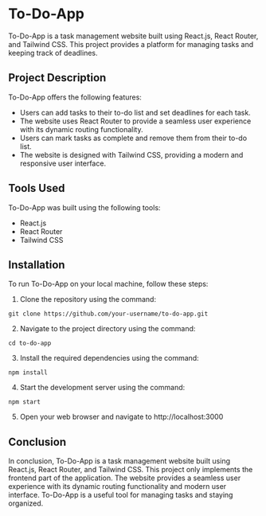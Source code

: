 # To-Do-App

To-Do-App is a task management website built using React.js, React Router, and Tailwind CSS. This project provides a platform for managing tasks and keeping track of deadlines.

## Project Description

To-Do-App offers the following features:

- Users can add tasks to their to-do list and set deadlines for each task.
- The website uses React Router to provide a seamless user experience with its dynamic routing functionality.
- Users can mark tasks as complete and remove them from their to-do list.
- The website is designed with Tailwind CSS, providing a modern and responsive user interface.

## Tools Used

To-Do-App was built using the following tools:

- React.js
- React Router
- Tailwind CSS

## Installation

To run To-Do-App on your local machine, follow these steps:

1. Clone the repository using the command:

`
git clone https://github.com/your-username/to-do-app.git
`

2. Navigate to the project directory using the command:

`
cd to-do-app
`

3. Install the required dependencies using the command:

`
npm install
`

4. Start the development server using the command:

`
npm start
`

5. Open your web browser and navigate to http://localhost:3000

## Conclusion

In conclusion, To-Do-App is a task management website built using React.js, React Router, and Tailwind CSS. This project only implements the frontend part of the application. The website provides a seamless user experience with its dynamic routing functionality and modern user interface. To-Do-App is a useful tool for managing tasks and staying organized.
























